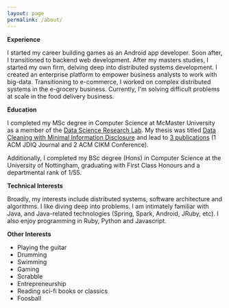 ```yaml
---
layout: page
permalink: /about/
---
```


**Experience**

I started my career building games as an Android app developer. Soon after, I transitioned to backend web development. After my masters studies, I started my own firm, delving deep into distributed systems development. I created an enterprise platform to empower business analysts to work with big-data. Transitioning to e-commerce, I worked on complex distributed systems in the e-grocery business. Currently, I'm solving difficult problems at scale in the food delivery business.

**Education**

I completed my MSc degree in Computer Science at McMaster University as a member of the [Data Science Research Lab](http://db.cas.mcmaster.ca). My thesis was titled [Data Cleaning with Minimal Information Disclosure](http://macsphere.mcmaster.ca/bitstream/11375/18075/2/gairola_dhruv_201507_msc_computer_science.pdf) and lead to [3 publications](https://scholar.google.ca/citations?user=VnJw6zIAAAAJ&hl=en) (1 ACM JDIQ Journal and 2 ACM CIKM Conference). 

Additionally, I completed my BSc degree (Hons) in Computer Science at the University of Nottingham, graduating with First Class Honours and a departmental rank of 1/55.

**Technical Interests**

Broadly, my interests include distributed systems, software architecture and algorithms. I like diving deep into problems. I am intimately familiar with Java, and Java-related technologies (Spring, Spark, Android, JRuby, etc). I also enjoy programming in Ruby, Python and Javascript.

**Other Interests**

* Playing the guitar
* Drumming
* Swimming
* Gaming
* Scrabble
* Entrepreneurship
* Reading sci-fi books or classics
* Foosball
